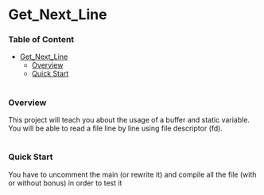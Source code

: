 # Get_Next_Line

### Table of Content
- [Get_Next_Line](#get_next_line)
    - [Overview](###overview)
    - [Quick Start](###quick-start)

#

### Overview
This project will teach you about the usage of a buffer and static variable.
You will be able to read a file line by line using file descriptor (fd).

#

### Quick Start
You have to uncomment the main (or rewrite it) and compile all the file (with or without bonus) in order to test it
#
